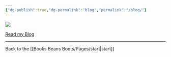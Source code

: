 ```yaml
---
{"dg-publish":true,"dg-permalink":"blog","permalink":"/blog/"}
---
```



![](https://source.unsplash.com/oOiWArPH5qQ/1900x1200)

[Read my Blog](https://booksbeansboots.bearblog.dev/blog/)

---

Back to the [[Books Beans Boots/Pages/start\|start]]
